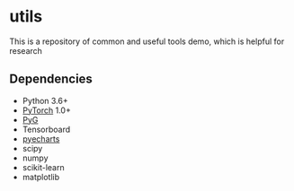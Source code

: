 # utils

This is a repository of common and useful tools demo, which is helpful for research

## Dependencies
- Python 3.6+
- [PyTorch](http://pytorch.org/) 1.0+
- [PyG](https://github.com/pyg-team/pytorch_geometric)
- Tensorboard
- [pyecharts](https://pyecharts.org/#/)
- scipy
- numpy
- scikit-learn
- matplotlib
    